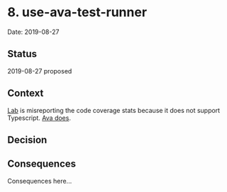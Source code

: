 # 8. use-ava-test-runner

Date: 2019-08-27

## Status

2019-08-27 proposed

## Context

[Lab][hapi-lab] is misreporting the code coverage stats because it does not support Typescript. [Ava does][ava-typescript].

## Decision

## Consequences

Consequences here...

[hapi-lab]: https://github.com/hapijs/lab
[ava-typescript]: https://github.com/avajs/ava/blob/master/docs/recipes/typescript.md
